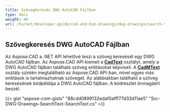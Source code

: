 ```yaml
---
title: Szövegkeresés DWG AutoCAD Fájlban
type: docs
weight: 40
url: /hu/net/developer-guide/cad-and-bim-drawings/dwg-drawings/search-text-in-dwg-autocad-file/
---
```


## **Szövegkeresés DWG AutoCAD Fájlban**
Az Aspose.CAD a .NET API lehetővé teszi a szöveg keresését egy DWG AutoCAD fájlban. Az Aspose.CAD API kiemeli a [**CadText**](https://reference.aspose.com/cad/net/aspose.cad.fileformats.cad.cadobjects/cadtext) osztályt, amely a DWG AutoCAD fájlban található szöveg entitásokat képviseli. A [**CadMText**](https://reference.aspose.com/cad/net/aspose.cad.fileformats.cad.cadobjects/cadmtext) osztály szintén megtalálható az Aspose.CAD API-ban, mivel egyes más entitások is tartalmazhatnak szöveget. Az alábbiakban található a szöveg keresésének kódpéldája a DWG AutoCAD fájlban. A kódrészlet önmagáért beszél.

{{< gist "aspose-com-gists" "88cdd0899132edaf0afff77d33d11ae5" "Src-DWG-Drawings-SearchText-SearchText.cs" >}}
